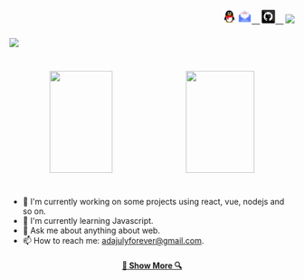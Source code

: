 
<h5 align="right" style="display: 'flex'; align-items: center;">
  <code><a href="http://wpa.qq.com/msgrd?v=3&uin=974441012&site=qq&menu=yes" title="QQ Profile"><img height="24" src="image/qq.svg" /></a></code>
  <code><a href="mailto:adajulyforever@gmail.com" title="点击给我发邮件"><img height="24" src="image/mail.svg" />  </a></code>
  <code><a href="https://github.com/geekswg" title="Adajuly's GitHhub"><img height="24" src="image/github.svg" />  </a></code>
  <code><img src="https://visitor-badge.laobi.icu/badge?page_id=adajuly"></code>
</h5>

![](https://adajuly.github.io/assets/profile.png)

#
<div align="center">
  <img height="180em" width="47%" src="https://github-readme-streak-stats.herokuapp.com/?user=adajuly&theme=gotham&hide_border=true" />
  <img height="180em" width="49%" src="https://github-readme-stats.vercel.app/api?username=adajuly&show_icons=true&cache_seconds=86400&theme=gotham"/> 
</div>
  
#
  
- 🔭 I'm currently working on some projects using react, vue, nodejs and so on.
- 🌱 I'm currently learning Javascript.
- 💬 Ask me about anything about web.
- 📫 How to reach me: adajulyforever@gmail.com.

<h4 align="center">
  <a href="https://github.com/adajuly?tab=repositories" title="Show Repositories">🔎 Show More 🔍</a>
</h4>
